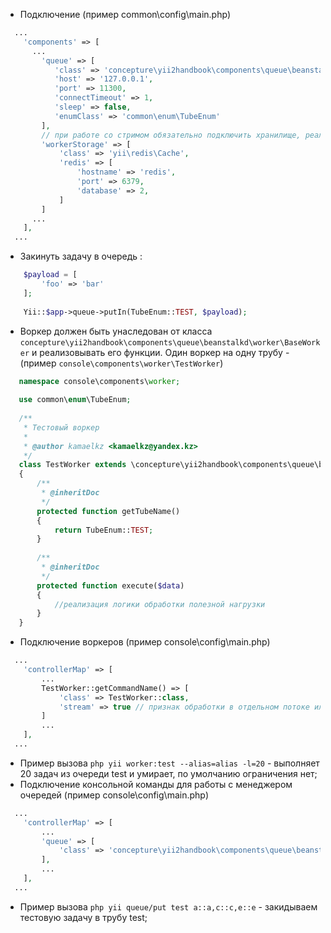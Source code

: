 - Подключение (пример common\config\main.php)
```php
  ...
    'components' => [
      ...
        'queue' => [
           'class' => 'concepture\yii2handbook\components\queue\beanstalkd\QueueManager',
           'host' => '127.0.0.1', 
           'port' => 11300,
           'connectTimeout' => 1,
           'sleep' => false, 
           'enumClass' => 'common\enum\TubeEnum'
        ],
        // при работе со стримом обязательно подключить хранилище, реализующее интерфейс \yii\caching\CacheInterface
        'workerStorage' => [
            'class' => 'yii\redis\Cache',
            'redis' => [
                'hostname' => 'redis',
                'port' => 6379,
                'database' => 2,
            ]
        ]
      ...
    ],
  ...
```
- Закинуть задачу в очередь :
```php
    $payload = [
        'foo' => 'bar'
    ];
    
    Yii::$app->queue->putIn(TubeEnum::TEST, $payload);
```
- Воркер должен быть унаследован от класса `concepture\yii2handbook\components\queue\beanstalkd\worker\BaseWorker`
 и реализовывать его функции. Один воркер на одну трубу - (пример `console\components\worker\TestWorker`)
 ```php
    namespace console\components\worker;
    
    use common\enum\TubeEnum;
    
    /**
     * Тестовый воркер
     *
     * @author kamaelkz <kamaelkz@yandex.kz>
     */
    class TestWorker extends \concepture\yii2handbook\components\queue\beanstalkd\worker\BaseWorker
    {
        /**
         * @inheritDoc
         */
        protected function getTubeName()
        {
            return TubeEnum::TEST;
        }
    
        /**
         * @inheritDoc
         */
        protected function execute($data)
        {
            //реализация логики обработки полезной нагрузки
        }
    }
 ```
- Подключение воркеров (пример console\config\main.php)
```php
  ...
    'controllerMap' => [
        ...
        TestWorker::getCommandName() => [
            'class' => TestWorker::class,
            'stream' => true // признак обработки в отдельном потоке или в общем, true по умолчанию
        ]
        ...
    ],
  ...
```
- Пример вызова `php yii worker:test --alias=alias -l=20` - выполняет 20 задач из очереди test и умирает, по умолчанию ограничения нет;
- Подключение консольной команды для работы с менеджером очередей (пример console\config\main.php)
```php
  ...
    'controllerMap' => [
        ...
        'queue' => [
            'class' => 'concepture\yii2handbook\components\queue\beanstalkd\QueueCommand'
        ],
        ...
    ],
  ...
```
- Пример вызова `php yii queue/put test a::a,c::c,e::e` - закидываем тестовую задачу в трубу test;